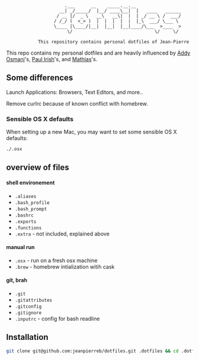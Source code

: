 ```
                      .___      __    _____.__.__
                    __| _/_____/  |__/ ____\__|  |   ____   ______
                   / __ |/  _ \   __\   __\|  |  | _/ __ \ /  ___/
                  / /_/ (  <_> )  |  |  |  |  |  |_\  ___/ \___ \
                  \____ |\____/|__|  |__|  |__|____/\___  >____  >
                       \/                               \/     \/

            This repository contains personal dotfiles of Jean-Pierre
```

This repo contains my personal dotfiles and are heavily influenced by [Addy Osmani](https://github.com/addyosmani/dotfiles)'s, [Paul Irish](https://github.com/paulirish/dotfiles/)'s, and [Mathias](https://github.com/mathiasbynens/dotfiles/)'s.

## Some differences

Launch Applications:
Browsers, Text Editors, and more..

Remove curlrc because of known conflict with homebrew.


### Sensible OS X defaults

When setting up a new Mac, you may want to set some sensible OS X defaults:

```bash
./.osx
```

## overview of files

#### shell environement
* `.aliases`
* `.bash_profile`
* `.bash_prompt`
* `.bashrc`
* `.exports`
* `.functions`
* `.extra` - not included, explained above

#### manual run
* `.osx` - run on a fresh osx machine
* `.brew` - homebrew intialization witih cask

#### git, brah
* `.git`
* `.gitattributes`
* `.gitconfig`
* `.gitignore`
* `.inputrc` - config for bash readline


## Installation

```bash
git clone git@github.com:jeanpierreb/dotfiles.git .dotfiles && cd .dotfiles/OSX && source bootstrap.sh
```

